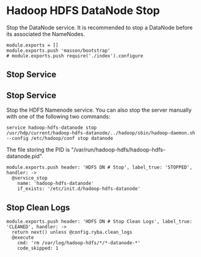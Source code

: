 
# Hadoop HDFS DataNode Stop

Stop the DataNode service. It is recommended to stop a DataNode before its
associated the NameNodes.

    module.exports = []
    module.exports.push 'masson/bootstrap'
    # module.exports.push require('./index').configure

## Stop Service

## Stop Service

Stop the HDFS Namenode service. You can also stop the server manually with one of
the following two commands:

```
service hadoop-hdfs-datanode stop
/usr/hdp/current/hadoop-hdfs-datanode/../hadoop/sbin/hadoop-daemon.sh --config /etc/hadoop/conf stop datanode
```

The file storing the PID is "/var/run/hadoop-hdfs/hadoop-hdfs-datanode.pid".

    module.exports.push header: 'HDFS DN # Stop', label_true: 'STOPPED', handler: ->
      @service_stop
        name: 'hadoop-hdfs-datanode'
        if_exists: '/etc/init.d/hadoop-hdfs-datanode'

## Stop Clean Logs

    module.exports.push header: 'HDFS DN # Stop Clean Logs', label_true: 'CLEANED', handler: ->
      return next() unless @config.ryba.clean_logs
      @execute
        cmd: 'rm /var/log/hadoop-hdfs/*/*-datanode-*'
        code_skipped: 1
